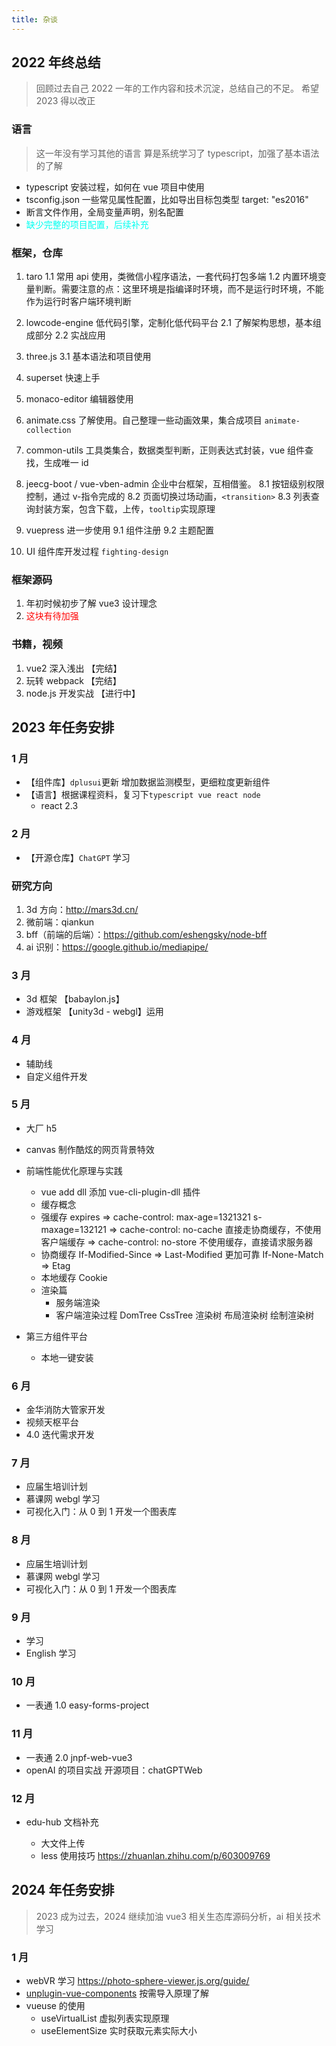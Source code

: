 ```yaml
---
title: 杂谈
---
```


## 2022 年终总结

> 回顾过去自己 2022 一年的工作内容和技术沉淀，总结自己的不足。
> 希望 2023 得以改正

### 语言

> 这一年没有学习其他的语言
> 算是系统学习了 typescript，加强了基本语法的了解

- typescript 安装过程，如何在 vue 项目中使用
- tsconfig.json 一些常见属性配置，比如导出目标包类型 target: "es2016"
- 断言文件作用，全局变量声明，别名配置
- <font color="#00fffff">缺少完整的项目配置，后续补充</font>

### 框架，仓库

1. taro
   1.1 常用 api 使用，类微信小程序语法，一套代码打包多端
   1.2 内置环境变量判断。需要注意的点：这里环境是指编译时环境，而不是运行时环境，不能作为运行时客户端环境判断

2. lowcode-engine 低代码引擎，定制化低代码平台
   2.1 了解架构思想，基本组成部分
   2.2 实战应用

3. three.js
   3.1 基本语法和项目使用

4. superset 快速上手

5. monaco-editor 编辑器使用

6. animate.css 了解使用。自己整理一些动画效果，集合成项目 `animate-collection`

7. common-utils 工具类集合，数据类型判断，正则表达式封装，vue 组件查找，生成唯一 id

8. jeecg-boot / vue-vben-admin 企业中台框架，互相借鉴。
   8.1 按钮级别权限控制，通过 v-指令完成的
   8.2 页面切换过场动画，`<transition>`
   8.3 列表查询封装方案，包含下载，上传，`tooltip`实现原理

9. vuepress 进一步使用
   9.1 组件注册
   9.2 主题配置

10. UI 组件库开发过程 `fighting-design`

### 框架源码

1. 年初时候初步了解 vue3 设计理念
2. <font color="red">这块有待加强</font>

### 书籍，视频

1. vue2 深入浅出 【完结】
2. 玩转 webpack 【完结】
3. node.js 开发实战 【进行中】

## 2023 年任务安排

### 1 月

- 【组件库】`dplusui`更新 增加数据监测模型，更细粒度更新组件
- 【语言】根据课程资料，复习下`typescript vue react node`
  - react 2.3

### 2 月

- 【开源仓库】`ChatGPT` 学习

### 研究方向

1. 3d 方向：http://mars3d.cn/
2. 微前端：qiankun
3. bff（前端的后端）：https://github.com/eshengsky/node-bff
4. ai 识别：https://google.github.io/mediapipe/

### 3 月

- 3d 框架 【babaylon.js】
- 游戏框架 【unity3d - webgl】运用

### 4 月

- 辅助线
- 自定义组件开发

### 5 月

- 大厂 h5
- canvas 制作酷炫的网页背景特效
- 前端性能优化原理与实践

  - vue add dll 添加 vue-cli-plugin-dll 插件
  - 缓存概念
  - 强缓存 expires => cache-control: max-age=1321321 s-maxage=132121 => cache-control: no-cache 直接走协商缓存，不使用客户端缓存
    => cache-control: no-store 不使用缓存，直接请求服务器
  - 协商缓存 If-Modified-Since => Last-Modified 更加可靠 If-None-Match => Etag
  - 本地缓存 Cookie
  - 渲染篇
    - 服务端渲染
    - 客户端渲染过程 DomTree CssTree 渲染树 布局渲染树 绘制渲染树

- 第三方组件平台
  - 本地一键安装

### 6 月

- 金华消防大管家开发
- 视频天枢平台
- 4.0 迭代需求开发

### 7 月

- 应届生培训计划
- 慕课网 webgl 学习
- 可视化入门：从 0 到 1 开发一个图表库

### 8 月

- 应届生培训计划
- 慕课网 webgl 学习
- 可视化入门：从 0 到 1 开发一个图表库

### 9 月

- 学习
- English 学习

### 10 月

- 一表通 1.0 easy-forms-project

### 11 月

- 一表通 2.0 jnpf-web-vue3
- openAI 的项目实战 开源项目：chatGPTWeb

### 12 月

- edu-hub 文档补充

  - 大文件上传
  - less 使用技巧 https://zhuanlan.zhihu.com/p/603009769

## 2024 年任务安排

> 2023 成为过去，2024 继续加油
> vue3 相关生态库源码分析，ai 相关技术学习

### 1 月

- webVR 学习 https://photo-sphere-viewer.js.org/guide/
- [unplugin-vue-components](!https://github.com/unplugin/unplugin-vue-components) 按需导入原理了解
- vueuse 的使用
  - useVirtualList 虚拟列表实现原理
  - useElementSize 实时获取元素实际大小
